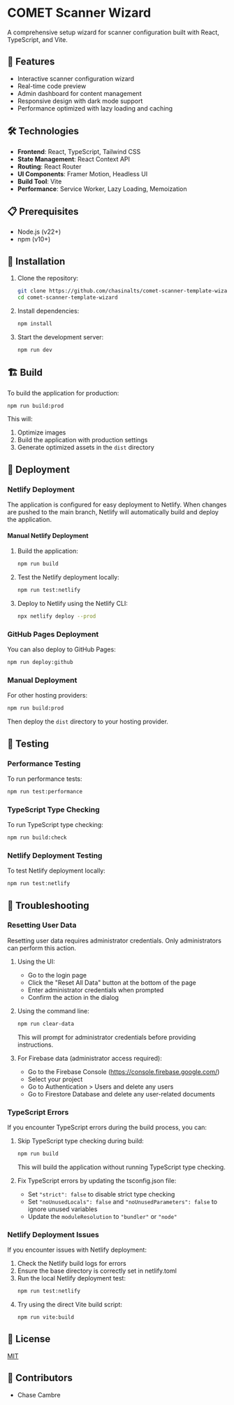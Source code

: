 # COMET Scanner Wizard

A comprehensive setup wizard for scanner configuration built with React, TypeScript, and Vite.

## 🚀 Features

- Interactive scanner configuration wizard
- Real-time code preview
- Admin dashboard for content management
- Responsive design with dark mode support
- Performance optimized with lazy loading and caching

## 🛠️ Technologies

- **Frontend**: React, TypeScript, Tailwind CSS
- **State Management**: React Context API
- **Routing**: React Router
- **UI Components**: Framer Motion, Headless UI
- **Build Tool**: Vite
- **Performance**: Service Worker, Lazy Loading, Memoization

## 📋 Prerequisites

- Node.js (v22+)
- npm (v10+)

## 🔧 Installation

1. Clone the repository:
   ```bash
   git clone https://github.com/chasinalts/comet-scanner-template-wizard.git
   cd comet-scanner-template-wizard
   ```

2. Install dependencies:
   ```bash
   npm install
   ```

3. Start the development server:
   ```bash
   npm run dev
   ```

## 🏗️ Build

To build the application for production:

```bash
npm run build:prod
```

This will:
1. Optimize images
2. Build the application with production settings
3. Generate optimized assets in the `dist` directory

## 🚀 Deployment

### Netlify Deployment

The application is configured for easy deployment to Netlify. When changes are pushed to the main branch, Netlify will automatically build and deploy the application.

#### Manual Netlify Deployment

1. Build the application:
   ```bash
   npm run build
   ```

2. Test the Netlify deployment locally:
   ```bash
   npm run test:netlify
   ```

3. Deploy to Netlify using the Netlify CLI:
   ```bash
   npx netlify deploy --prod
   ```

### GitHub Pages Deployment

You can also deploy to GitHub Pages:

```bash
npm run deploy:github
```

### Manual Deployment

For other hosting providers:

```bash
npm run build:prod
```

Then deploy the `dist` directory to your hosting provider.

## 🧪 Testing

### Performance Testing

To run performance tests:

```bash
npm run test:performance
```

### TypeScript Type Checking

To run TypeScript type checking:

```bash
npm run build:check
```

### Netlify Deployment Testing

To test Netlify deployment locally:

```bash
npm run test:netlify
```

## 🔧 Troubleshooting

### Resetting User Data

Resetting user data requires administrator credentials. Only administrators can perform this action.

1. Using the UI:
   - Go to the login page
   - Click the "Reset All Data" button at the bottom of the page
   - Enter administrator credentials when prompted
   - Confirm the action in the dialog

2. Using the command line:
   ```bash
   npm run clear-data
   ```
   This will prompt for administrator credentials before providing instructions.

3. For Firebase data (administrator access required):
   - Go to the Firebase Console (https://console.firebase.google.com/)
   - Select your project
   - Go to Authentication > Users and delete any users
   - Go to Firestore Database and delete any user-related documents

### TypeScript Errors

If you encounter TypeScript errors during the build process, you can:

1. Skip TypeScript type checking during build:
   ```bash
   npm run build
   ```
   This will build the application without running TypeScript type checking.

2. Fix TypeScript errors by updating the tsconfig.json file:
   - Set `"strict": false` to disable strict type checking
   - Set `"noUnusedLocals": false` and `"noUnusedParameters": false` to ignore unused variables
   - Update the `moduleResolution` to `"bundler"` or `"node"`

### Netlify Deployment Issues

If you encounter issues with Netlify deployment:

1. Check the Netlify build logs for errors
2. Ensure the base directory is correctly set in netlify.toml
3. Run the local Netlify deployment test:
   ```bash
   npm run test:netlify
   ```
4. Try using the direct Vite build script:
   ```bash
   npm run vite:build
   ```

## 📝 License

[MIT](LICENSE)

## 👥 Contributors

- Chase Cambre
